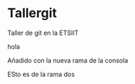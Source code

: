 # Tallergit
Taller de git en la ETSIIT

hola

Añadido con la nueva rama de la consola

ESto es de la rama dos
